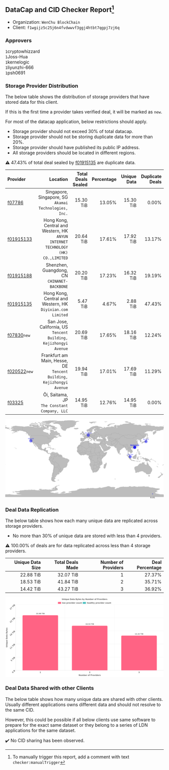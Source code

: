 ## DataCap and CID Checker Report[^1]
 - Organization: `WenChu BlockChain`
 - Client: `f1wgijz5c25j6n4fvdwwvf3ggj4htbt7qgpj7zj6q`
### Approvers
`1`cryptowhizzard<br/>`1`Joss-Hua<br/>`1`kernelogic<br/>`1`liyunzhi-666<br/>`1`psh0691

### Storage Provider Distribution
The below table shows the distribution of storage providers that have stored data for this client.

If this is the first time a provider takes verified deal, it will be marked as `new`.

For most of the datacap application, below restrictions should apply.
 - Storage provider should not exceed 30% of total datacap.
 - Storage provider should not be storing duplicate data for more than 20%.
 - Storage provider should have published its public IP address.
 - All storage providers should be located in different regions.

⚠️ 47.43% of total deal sealed by [f01915135](https://filfox.info/en/address/f01915135) are duplicate data.

| Provider                                                |                                                                            Location | Total Deals Sealed | Percentage | Unique Data | Duplicate Deals |
| :------------------------------------------------------ | ----------------------------------------------------------------------------------: | -----------------: | ---------: | ----------: | --------------: |
| [f07786](https://filfox.info/en/address/f07786)         |                            Singapore, Singapore, SG<br/>`Akamai Technologies, Inc.` |          15.30 TiB |     13.05% |   15.30 TiB |           0.00% |
| [f01915133](https://filfox.info/en/address/f01915133)   | Hong Kong, Central and Western, HK<br/>`ANYUN INTERNET TECHNOLOGY (HK) CO.,LIMITED` |          20.64 TiB |     17.61% |   17.92 TiB |          13.17% |
| [f01915188](https://filfox.info/en/address/f01915188)   |                                     Shenzhen, Guangdong, CN<br/>`CHINANET-BACKBONE` |          20.20 TiB |     17.23% |   16.32 TiB |          19.19% |
| [f01915135](https://filfox.info/en/address/f01915135)   |                       Hong Kong, Central and Western, HK<br/>`Diyixian.com Limited` |           5.47 TiB |      4.67% |    2.88 TiB |          47.43% |
| [f07830](https://filfox.info/en/address/f07830)`new`    |                 San Jose, California, US<br/>`Tencent Building, Kejizhongyi Avenue` |          20.69 TiB |     17.65% |   18.16 TiB |          12.24% |
| [f020522](https://filfox.info/en/address/f020522)`new`  |             Frankfurt am Main, Hesse, DE<br/>`Tencent Building, Kejizhongyi Avenue` |          19.94 TiB |     17.01% |   17.69 TiB |          11.29% |
| [f03325](https://filfox.info/en/address/f03325)         |                                     Ōi, Saitama, JP<br/>`The Constant Company, LLC` |          14.95 TiB |     12.76% |   14.95 TiB |           0.00% |

![Provider Distribution](https://raw.githubusercontent.com/data-preservation-programs/filplus-checker-assets/main/filecoin-project/filecoin-plus-large-datasets/issues/1213/1673794684114.png)
### Deal Data Replication
The below table shows how each many unique data are replicated across storage providers.
- No more than 30% of unique data are stored with less than 4 providers.

⚠️ 100.00% of deals are for data replicated across less than 4 storage providers.

| Unique Data Size | Total Deals Made | Number of Providers | Deal Percentage |
| ---------------: | ---------------: | ------------------: | --------------: |
|        22.88 TiB |        32.07 TiB |                   1 |          27.37% |
|        18.53 TiB |        41.84 TiB |                   2 |          35.71% |
|        14.42 TiB |        43.27 TiB |                   3 |          36.92% |

![Replication Distribution](https://raw.githubusercontent.com/data-preservation-programs/filplus-checker-assets/main/filecoin-project/filecoin-plus-large-datasets/issues/1213/1673794684994.png)
### Deal Data Shared with other Clients
The below table shows how many unique data are shared with other clients.
Usually different applications owns different data and should not resolve to the same CID.

However, this could be possible if all below clients use same software to prepare for the exact same dataset or they belong to a series of LDN applications for the same dataset.

✔️ No CID sharing has been observed.

[^1]: To manually trigger this report, add a comment with text `checker:manualTrigger`
